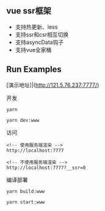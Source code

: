 ## vue ssr框架
- 支持热更新、less
- 支持ssr和csr相互切换
- 支持asyncData钩子
- 支持vue全家桶

## Run Examples
[演示地址]|(http://121.5.76.237:7777/)

开发
```
yarn

yarn dev:www
```

访问
```
<!-- 使用服务端渲染 -->
http://localhost:7777

<!-- 不使用服务端渲染 -->
http://localhost:7777?__ssr=0
```

编译部署

```
yarn build:www

yarn start:www
```
